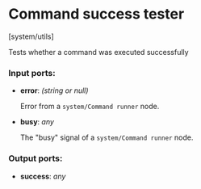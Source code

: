 # Command success tester

[system/utils]

Tests whether a command was executed successfully

### Input ports:

* __error__: _(string or null)_

    Error from a `system/Command runner` node.



* __busy__: _any_

    The "busy" signal of a `system/Command runner` node.



### Output ports:

* __success__: _any_



